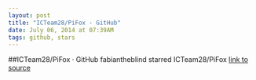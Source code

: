 ```yaml
---
layout: post
title: "ICTeam28/PiFox · GitHub"
date: July 06, 2014 at 07:39AM
tags: github, stars
---
```

##ICTeam28/PiFox · GitHub
fabiantheblind starred ICTeam28/PiFox
[link to source](http://ift.tt/1iXBJC5) 

